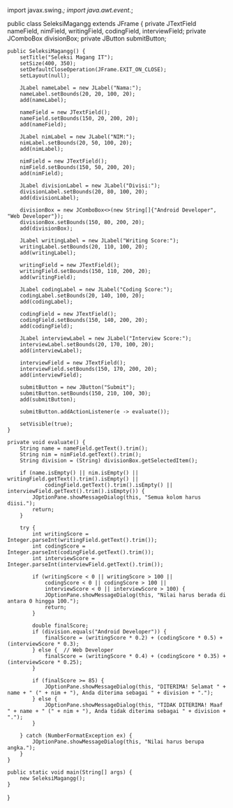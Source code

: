 import javax.swing.*;
import java.awt.event.*;

public class SeleksiMagangg extends JFrame {
    private JTextField nameField, nimField, writingField, codingField, interviewField;
    private JComboBox<String> divisionBox;
    private JButton submitButton;

    public SeleksiMagangg() {
        setTitle("Seleksi Magang IT");
        setSize(400, 350);
        setDefaultCloseOperation(JFrame.EXIT_ON_CLOSE);
        setLayout(null);

        JLabel nameLabel = new JLabel("Nama:");
        nameLabel.setBounds(20, 20, 100, 20);
        add(nameLabel);

        nameField = new JTextField();
        nameField.setBounds(150, 20, 200, 20);
        add(nameField);

        JLabel nimLabel = new JLabel("NIM:");
        nimLabel.setBounds(20, 50, 100, 20);
        add(nimLabel);

        nimField = new JTextField();
        nimField.setBounds(150, 50, 200, 20);
        add(nimField);

        JLabel divisionLabel = new JLabel("Divisi:");
        divisionLabel.setBounds(20, 80, 100, 20);
        add(divisionLabel);

        divisionBox = new JComboBox<>(new String[]{"Android Developer", "Web Developer"});
        divisionBox.setBounds(150, 80, 200, 20);
        add(divisionBox);

        JLabel writingLabel = new JLabel("Writing Score:");
        writingLabel.setBounds(20, 110, 100, 20);
        add(writingLabel);

        writingField = new JTextField();
        writingField.setBounds(150, 110, 200, 20);
        add(writingField);

        JLabel codingLabel = new JLabel("Coding Score:");
        codingLabel.setBounds(20, 140, 100, 20);
        add(codingLabel);

        codingField = new JTextField();
        codingField.setBounds(150, 140, 200, 20);
        add(codingField);

        JLabel interviewLabel = new JLabel("Interview Score:");
        interviewLabel.setBounds(20, 170, 100, 20);
        add(interviewLabel);

        interviewField = new JTextField();
        interviewField.setBounds(150, 170, 200, 20);
        add(interviewField);

        submitButton = new JButton("Submit");
        submitButton.setBounds(150, 210, 100, 30);
        add(submitButton);

        submitButton.addActionListener(e -> evaluate());

        setVisible(true);
    }

    private void evaluate() {
        String name = nameField.getText().trim();
        String nim = nimField.getText().trim();
        String division = (String) divisionBox.getSelectedItem();

        if (name.isEmpty() || nim.isEmpty() || writingField.getText().trim().isEmpty() ||
                codingField.getText().trim().isEmpty() || interviewField.getText().trim().isEmpty()) {
            JOptionPane.showMessageDialog(this, "Semua kolom harus diisi.");
            return;
        }

        try {
            int writingScore = Integer.parseInt(writingField.getText().trim());
            int codingScore = Integer.parseInt(codingField.getText().trim());
            int interviewScore = Integer.parseInt(interviewField.getText().trim());

            if (writingScore < 0 || writingScore > 100 ||
                codingScore < 0 || codingScore > 100 ||
                interviewScore < 0 || interviewScore > 100) {
                JOptionPane.showMessageDialog(this, "Nilai harus berada di antara 0 hingga 100.");
                return;
            }

            double finalScore;
            if (division.equals("Android Developer")) {
                finalScore = (writingScore * 0.2) + (codingScore * 0.5) + (interviewScore * 0.3);
            } else {  // Web Developer
                finalScore = (writingScore * 0.4) + (codingScore * 0.35) + (interviewScore * 0.25);
            }

            if (finalScore >= 85) {
                JOptionPane.showMessageDialog(this, "DITERIMA! Selamat " + name + " (" + nim + "), Anda diterima sebagai " + division + ".");
            } else {
                JOptionPane.showMessageDialog(this, "TIDAK DITERIMA! Maaf " + name + " (" + nim + "), Anda tidak diterima sebagai " + division + ".");
            }

        } catch (NumberFormatException ex) {
            JOptionPane.showMessageDialog(this, "Nilai harus berupa angka.");
        }
    }

    public static void main(String[] args) {
        new SeleksiMagangg();
    }
    
}
